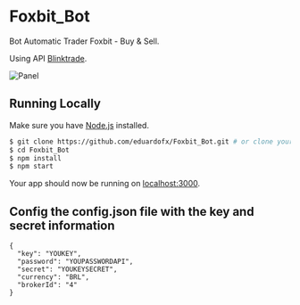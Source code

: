 # Foxbit_Bot
Bot Automatic Trader Foxbit - Buy & Sell.

Using API  [Blinktrade](https://blinktrade.com/docs/#trade-api).

![Panel](http://image.prntscr.com/image/6c2313f622e34b52b7d309179ddeeb42.png)

## Running Locally

Make sure you have [Node.js](http://nodejs.org/) installed.

```sh
$ git clone https://github.com/eduardofx/Foxbit_Bot.git # or clone your own fork
$ cd Foxbit_Bot
$ npm install
$ npm start
```

Your app should now be running on [localhost:3000](http://localhost:3000/).

## Config the config.json file with the key and secret information

```
{
  "key": "YOUKEY",
  "password": "YOUPASSWORDAPI",
  "secret": "YOUKEYSECRET",
  "currency": "BRL",
  "brokerId": "4"
}
```

